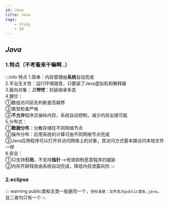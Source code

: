 ```yaml
---
id: Java
title: Java
tags:
    - Study
    - 3A
---
```


## *Java*

### 1.特点（不考看来干嘛啊..）
:::info 特点
1.简单：内存管理由**系统**自动完成  
2.平台无关性：运行环境随意，只要装了Java虚拟机和解释器  
3.面向对象：***三特性***：封装继承多态  
4.健壮：  
①数组访问前先判断是否越界  
②类型检查严格  
③**不允许**程序员操纵内存，系统自动控制，减少内存出错可能  
5.分布式：  
①**数据分布**：分散存储在不同网络节点  
②操作分布：应用系统的计算可由不同网络节点完成  
③Java应用程序可以打开并访问网络上的对象，其访问方式基本跟访问本地文件一样  
6.安全：  
①只支持**引用**，不支持**指针**——>有效抑制恶意程序的威胁  
②内存开辟释放由系统自动完成，降低内存泄露风险
:::


### 2.eclipse 
::: warning
public类和主类一般是同一个，`但标准是：文件名为public类名.java`，且二者均只有一个
:::
